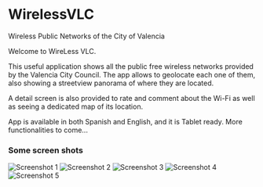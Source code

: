 # WirelessVLC
Wireless Public Networks of the City of Valencia

Welcome to WireLess VLC.



This useful application shows all the public free wireless networks provided by the Valencia City Council. The app allows to geolocate each one of them, also showing a streetview panorama of where they are located.



A detail screen is also provided to rate and comment about the Wi-Fi as well as seeing a dedicated map of its location.

App is available in both Spanish and English, and it is Tablet ready.  More functionalities to come...



### Some screen shots

![Screenshot 1](https://github.com/javimar/WirelessVLC/blob/master/screenshots/Main.png)
 ![Screenshot 2](https://github.com/javimar/WirelessVLC/blob/master/screenshots/Screenshot2.png)
 ![Screenshot 3](https://github.com/javimar/WirelessVLC/blob/master/screenshots/Screenshot3.png) ![Screenshot 4](https://github.com/javimar/WirelessVLC/blob/master/screenshots/EditWifi.png) ![Screenshot 5](https://github.com/javimar/WirelessVLC/blob/master/screenshots/Tablet1.png)
